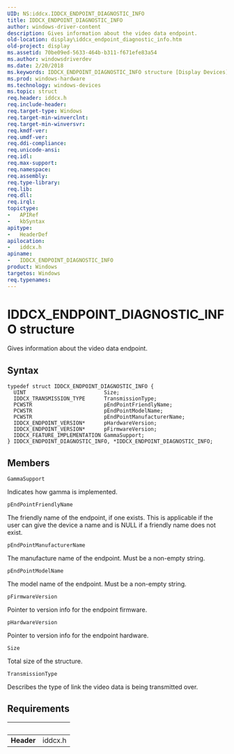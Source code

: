 ```yaml
---
UID: NS:iddcx.IDDCX_ENDPOINT_DIAGNOSTIC_INFO
title: IDDCX_ENDPOINT_DIAGNOSTIC_INFO
author: windows-driver-content
description: Gives information about the video data endpoint.
old-location: display\iddcx_endpoint_diagnostic_info.htm
old-project: display
ms.assetid: 70be09ed-5633-464b-b311-f671efe83a54
ms.author: windowsdriverdev
ms.date: 2/20/2018
ms.keywords: IDDCX_ENDPOINT_DIAGNOSTIC_INFO structure [Display Devices], iddcx/IDDCX_ENDPOINT_DIAGNOSTIC_INFO, IDDCX_ENDPOINT_DIAGNOSTIC_INFO, display.iddcx_endpoint_diagnostic_info
ms.prod: windows-hardware
ms.technology: windows-devices
ms.topic: struct
req.header: iddcx.h
req.include-header: 
req.target-type: Windows
req.target-min-winverclnt: 
req.target-min-winversvr: 
req.kmdf-ver: 
req.umdf-ver: 
req.ddi-compliance: 
req.unicode-ansi: 
req.idl: 
req.max-support: 
req.namespace: 
req.assembly: 
req.type-library: 
req.lib: 
req.dll: 
req.irql: 
topictype:
-	APIRef
-	kbSyntax
apitype:
-	HeaderDef
apilocation:
-	iddcx.h
apiname:
-	IDDCX_ENDPOINT_DIAGNOSTIC_INFO
product: Windows
targetos: Windows
req.typenames: 
---
```


# IDDCX_ENDPOINT_DIAGNOSTIC_INFO structure
Gives information about the video data endpoint.

## Syntax
````
typedef struct IDDCX_ENDPOINT_DIAGNOSTIC_INFO {
  UINT                         Size;
  IDDCX_TRANSMISSION_TYPE      TransmissionType;
  PCWSTR                       pEndPointFriendlyName;
  PCWSTR                       pEndPointModelName;
  PCWSTR                       pEndPointManufacturerName;
  IDDCX_ENDPOINT_VERSION*      pHardwareVersion;
  IDDCX_ENDPOINT_VERSION*      pFirmwareVersion;
  IDDCX_FEATURE_IMPLEMENTATION GammaSupport;
} IDDCX_ENDPOINT_DIAGNOSTIC_INFO, *IDDCX_ENDPOINT_DIAGNOSTIC_INFO;
````

## Members


`GammaSupport`

Indicates how gamma is implemented.

`pEndPointFriendlyName`

The friendly name of the endpoint, if one exists. This is applicable if the user can give the device a name and is NULL if a friendly name does not exist.

`pEndPointManufacturerName`

The manufacture name of the endpoint. Must be a non-empty string.

`pEndPointModelName`

The model name of the endpoint. Must be a non-empty string.

`pFirmwareVersion`

Pointer to version info for the endpoint firmware.

`pHardwareVersion`

Pointer to version info for the endpoint hardware.

`Size`

Total size of the structure.

`TransmissionType`

Describes the type of link the video data is being transmitted over.


## Requirements
| &nbsp; | &nbsp; |
| ---- |:---- |
| **Header** | iddcx.h |